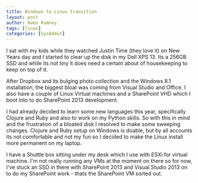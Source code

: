 ```yaml
---
title: Windows to Linux transition
layout: post
author: Owen Rumney
tags: [linux]
categories: [SysAdmin]
---
```


I sat with my kids while they watched Justin Time (they love it) on New Years day and I started to clear up the disk in my Dell XPS 13. Its a 256GB SSD and while its not tiny it does need a certain about of housekeeping to keep on top of it.

After Dropbox and its bulging photo collection and the Windows 8.1 installation, the biggest bloat was coming from Visual Studio and Office. I also have a couple of Linux Virtual machines and a SharePoint VHD which I boot into to do SharePoint 2013 development.

I had already decided to learn some new languages this year, specifically Clojure and Ruby and also to work on my Python skills. So with this in mind and the frustration of a bloated disk I resolved to make some sweeping changes.
Clojure and Ruby setup on Windows is doable, but by all accounts its not comfortable and not my fun so I decided to make the Linux install more permanent on my laptop.

I have a Shuttle box sitting under my desk which I use with ESXi for virtual machine. I'm not really running any VMs at the moment on there so for now, I've stuck an SSD in there with SharePoint 2013 and Visual Studio 2013 on to do my SharePoint work - thats the SharePoint VM sorted out.
